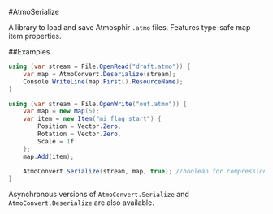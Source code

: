 #AtmoSerialize

A library to load and save Atmosphir `.atmo` files. Features type-safe map item properties.

##Examples

```csharp
using (var stream = File.OpenRead("draft.atmo")) {
	var map = AtmoConvert.Deserialize(stream);
	Console.WriteLine(map.First().ResourceName);
}

using (var stream = File.OpenWrite("out.atmo")) {
	var map = new Map(5);
	var item = new Item("mi_flag_start") {
        Position = Vector.Zero,
        Rotation = Vector.Zero,
        Scale = 1f
    };
	map.Add(item);

	AtmoConvert.Serialize(stream, map, true); //boolean for compression
}
```

Asynchronous versions of `AtmoConvert.Serialize` and `AtmoConvert.Deserialize` are also available.